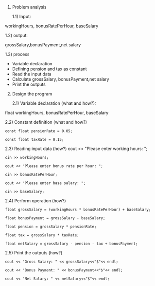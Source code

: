 1) Problem analysis
   
   1.1) Input: 

workingHours, bonusRatePerHour, baseSalary
   
   1.2) output:

 grossSalary,bonusPayment,net salary 
   
   1.3) process
   - Variable declaration 
   - Defining pension and tax as constant 
   - Read the input data
   - Calculate grossSalary, bonusPayment,net salary 
   - Print the outputs 

2) Design the program

   2.1) Variable declaration (what and how?):

 float workingHours, bonusRatePerHour, baseSalary

   2.2) Constant definition (what and how?)

    const float pensionRate = 0.05;

    const float taxRate = 0.15;

   2.3) Reading input data (how?) 
    cout << "Please enter working hours: ";

    cin >> workingHours;

    cout << "Please enter bonus rate per hour: ";

    cin >> bonusRatePerHour;

    cout << "Please enter base salary: ";

    cin >> baseSalary;

   2.4) Perform operation (how?)

    float grossSalary = (workingHours * bonusRatePerHour) + baseSalary;

    float bonusPayment = grossSalary - baseSalary;

    float pension = grossSalary * pensionRate;

    float tax = grossSalary * taxRate;

    float netSalary = grossSalary - pension - tax + bonusPayment;

   2.5) Print the outputs (how?)
 
    cout << "Gross Salary: " << grossSalary<<"$"<< endl;

    cout << "Bonus Payment: " << bonusPayment<<"$"<< endl;

    cout << "Net Salary: " << netSalary<<"$"<< endl;


